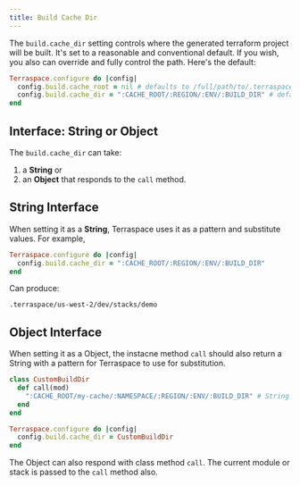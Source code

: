 ```yaml
---
title: Build Cache Dir
---
```


The `build.cache_dir` setting controls where the generated terraform project will be built. It's set to a reasonable and conventional default. If you wish, you also can override and fully control the path. Here's the default:

```ruby
Terraspace.configure do |config|
  config.build.cache_root = nil # defaults to /full/path/to/.terraspace-cache
  config.build.cache_dir = ":CACHE_ROOT/:REGION/:ENV/:BUILD_DIR" # default
end
```

## Interface: String or Object

The `build.cache_dir` can take:

1. a **String** or
2. an **Object** that responds to the `call` method.

## String Interface

When setting it as a **String**, Terraspace uses it as a pattern and substitute values. For example,

```ruby
Terraspace.configure do |config|
  config.build.cache_dir = ":CACHE_ROOT/:REGION/:ENV/:BUILD_DIR"
end
```

Can produce:

    .terraspace/us-west-2/dev/stacks/demo

## Object Interface

When setting it as a Object, the instacne method `call` should also return a String with a pattern for Terraspace to use for substitution.

```ruby
class CustomBuildDir
  def call(mod)
    ":CACHE_ROOT/my-cache/:NAMESPACE/:REGION/:ENV/:BUILD_DIR" # String is returned
  end
end

Terraspace.configure do |config|
  config.build.cache_dir = CustomBuildDir
end
```

The Object can also respond with class method  `call`. The current module or stack is passed to the `call` method also.
